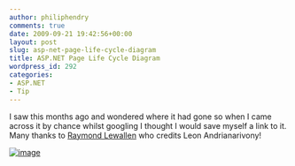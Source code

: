 ```yaml
---
author: philiphendry
comments: true
date: 2009-09-21 19:42:56+00:00
layout: post
slug: asp-net-page-life-cycle-diagram
title: ASP.NET Page Life Cycle Diagram
wordpress_id: 292
categories:
- ASP.NET
- Tip
---
```


I saw this months ago and wondered where it had gone so when I came across it by chance whilst googling I thought I would save myself a link to it. Many thanks to [Raymond Lewallen](http://codebetter.com/blogs/raymond.lewallen/archive/2005/03/10/59583.aspx) who credits Leon Andrianarivony!

 

[![image](http://philiphendry.files.wordpress.com/2009/09/image_thumb.png)](http://philiphendry.files.wordpress.com/2009/09/image.png)
